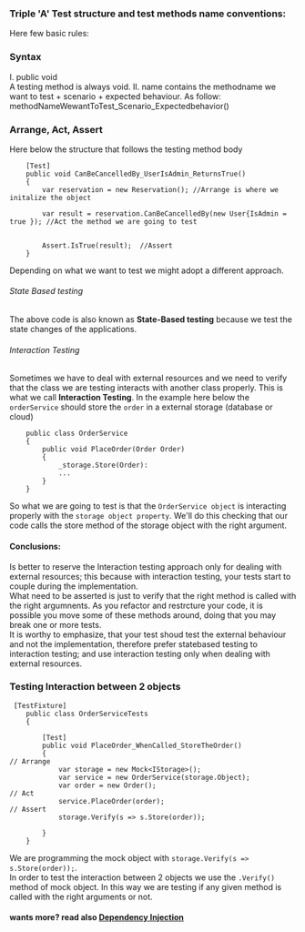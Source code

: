  ### Triple 'A' Test structure and test methods name conventions:

Here few basic rules:

 ### Syntax 
 I. public void\
            A testing method is always void.
II. name contains the methodname we want to test + scenario + expected behaviour.
    As follow: methodNameWewantToTest_Scenario_Expectedbehavior()

### Arrange, Act, Assert 
Here below the structure that follows the testing method body 

        [Test]
        public void CanBeCancelledBy_UserIsAdmin_ReturnsTrue()
        {
            var reservation = new Reservation(); //Arrange is where we initalize the object

            var result = reservation.CanBeCancelledBy(new User{IsAdmin = true }); //Act the method we are going to test

           
            Assert.IsTrue(result);  //Assert 
        }

Depending on what we want to test we might adopt a different approach.

###### State Based testing
The above code is also known as **State-Based testing** because we test the state changes of the applications.

###### Interaction Testing
Sometimes we have to deal with external resources and we need to verify that the class we are testing interacts with another class properly. This is what we call
**Interaction Testing**.
In the example here below the `orderService` should store the `order` in a external storage (database or cloud)

```
    public class OrderService
    {
        public void PlaceOrder(Order Order)
        {
            _storage.Store(Order):
            ...
        }
    }
``` 
So what we are going to test is that the `OrderService object` is interacting properly with the `storage object property`.
We'll do this checking that our code calls the store method of the storage object with the right argument.

#### Conclusions:

Is better to reserve the Interaction testing approach only for dealing with external resources; this because with interaction testing, your tests start to couple
during the implementation.\
What need to be asserted is just to verify that the right method is called with the right argumnents.
As you refactor and restrcture your code, it is possible you move some of these methods around, doing that you may break one or more tests.\
It is worthy to emphasize, that your test shoud test the external behaviour and not the implementation, therefore prefer statebased testing to interaction testing; 
and use interaction testing only when dealing with external resources.

### Testing Interaction between 2 objects

```
 [TestFixture]
    public class OrderServiceTests
    {

        [Test]
        public void PlaceOrder_WhenCalled_StoreTheOrder()
        {
// Arrange
            var storage = new Mock<IStorage>();
            var service = new OrderService(storage.Object);
            var order = new Order();
// Act
            service.PlaceOrder(order);
// Assert 
            storage.Verify(s => s.Store(order));

        }
    }

```

We are programming the mock object with `storage.Verify(s => s.Store(order));`.\
In order to test the interaction between 2 objects we use the `.Verify()` method of mock object.
In this way we are testing if any given method is called with the right arguments or not.

#### wants more? read also [Dependency Injection](https://github.com/PaolaDMadd-dft/UnitTest_Exercises)